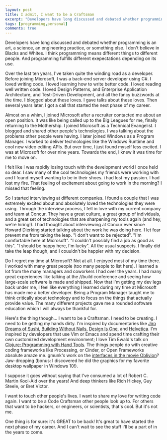 ```yaml
---
layout: post
title: I admit, I want to be a Craftsman
excerpt: "Developers have long discussed and debated whether programming is an art, a science, an engineering practice, or something else. I don't believe in Black and White. I think programming means different things for different people. And programming fulfills different expectations depending on use..."
tags: [programming,personal]
comments: true
---
```

Developers have long discussed and debated whether programming is an art, a science, an engineering practice, or something else. I don't believe in Blacks and Whites. I think programming means different things to different people. And programming fulfills different exepectations depending on its use.

Over the last ten years, I've taken quite the winding road as a developer. Before joining Microsoft, I was a back-end server developer using C#. I loved writing code. I loved learning how to write better code. I loved reading well written code. I loved Design Patterns, and Enterprise Application Architecture, and Test-Driven Development, and all the fancy buzzwords at the time. I blogged about these loves. I gave talks about these loves. Then several years later, I got a call that started the next phase of my career.

Almost on a whim, I joined Microsoft after a recruiter contacted me about an open position. It was like being called up to the Big Leagues for me, finally returning to the Mothership. I joined Microsoft as a Technical Evangelist. I blogged and shared other people's technologies. I was talking about the problems other people were having. I later joined Windows as a Program Manager. I worked to deliver technologies like the Windows Runtime and cool new video editing APIs. But over time, I just found myself less excited. I was at Microsoft for over nine years. Towards the end, I knew it was time for me to move on.

I felt like I was rapidly losing touch with the development world I once held so dear. I saw many of the cool technologies my friends were working with and I found myself wanting to be in their shoes. i had lost my passion. I had lost my fire. That feeling of excitement about going to work in the morning? I missed that feeling.

So I started interviewing at different companies. I found a couple that I was extremely excited about and absolutely loved the technologies they were using. Through the interview process, I fell in love with my current company and team at Concur. They have a great culture, a great group of individuals, and a great set of technologies that are sharpening my tools again (and hey, we're hiring!). I had thought about interviewing at Concur ever since Howard Dierking started talking about the work he was doing here. I let fear prevent me from taking the leap. "I don't want to be rejected". "I'm comfortable here at Microsoft". "I couldn't possibly find a job as good as this". "I should be happy here, I'm lucky". All the usual suspects. I finally did take the leap though, and I couuldn't be happier with my decision.

Do I regret my time at Microsoft? Not at all. I enjoyed most of my time there. I worked with many great people (too many people to list here). I learned a lot from the many managers and coworkers I had over the years. I had many great experiences like talking at the //build conference and seeing how large-scale software is made and shipped. Now that I'm getting my dev legs back under me, I feel like everything I learned during my time at Microsoft has made me a better developer. Being a Program Manager taught me to think critically about technology and to focus on the things that actually provide value. The many different projects gave me a rounded software education which I will always be thankful for.

Here's the thing though... I want to be a Craftsman. I need to be creating. I need to be getting my hands dirty. I'm inspired by documentaries like [Jiro Dreams of Sushi](http://www.magpictures.com/jirodreamsofsushi/), [Building Without Nails](https://www.youtube.com/watch?v=7708E1bmoxc), [Design Is One](http://designisonefilm.com/), and [Helvetica](http://www.hustwit.com/category/helvetica/). I'm inspired by developers that use Vim or Emacs and spend time crafting their own customized development environment; I love Tim Ewald's talk on [Clojure: Programming with Hand Tools](https://www.youtube.com/watch?v=ShEez0JkOFw). The things people do with creative coding frameworks like Processing, or Cinder, or Open Frameworks absolute amaze me. gmunk's work on the [interfaces in the movie Oblivion](http://www.gmunk.com/OBLIVION-GFX)? Jaw-dropping (bonus: I discovered he did the graphics for my favorite desktop wallpaper in Windows 10!).

I suppose it goes without saying that I've consumed a lot of Robert C. Martin Kool-Aid over the years! And deep thinkers like Rich Hickey, Guy Steele, or Bret Victor.

I want to touch other people's lives. I want to share my love for writing code again. I want to be a Code Craftsman other people look up to. For others that want to be hackers, or engineers, or scientists, that's cool. But it's not me.

One thing is for sure: it's GREAT to be back! It's great to have started the next phase of my career. And I can't wait to see the stuff I'll be a part of in the years to come.
